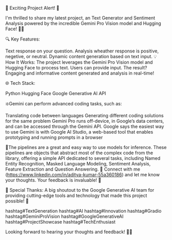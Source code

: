 🚀 Exciting Project Alert! 🚀

I'm thrilled to share my latest project, an Text Generator and Sentiment Analysis powered by the incredible Gemini Pro Vision model and Hugging Face! 🌟✨

🔍 Key Features:

Text response on your question.
Analysis wheather response is positive, negetive, or neutral.
Dynamic content generation based on text input.
💡 How It Works: The project leverages the Gemini Pro Vision model and Hugging Face to process text. Users can provide input. The result? Engaging and informative content generated and analysis in real-time!


🌐 Tech Stack:

Python
Hugging Face
Google Generative AI API


❇️Gemini can perform advanced coding tasks, such as:

Translating code between languages
Generating different coding solutions for the same problem
Gemini Pro runs off-device, in Google’s data centers, and can be accessed through the Gemini API. Google says the easiest way to use Gemini is with Google AI Studio, a web-based tool that enables prototyping and running prompts in a browser

🤗The pipelines are a great and easy way to use models for inference. These pipelines are objects that abstract most of the complex code from the library, offering a simple API dedicated to several tasks, including Named Entity Recognition, Masked Language Modeling, Sentiment Analysis, Feature Extraction and Question Answering.
🔗 Connect with me (https://www.linkedin.com/in/aditya-kumar-55a360186) and let me know your thoughts. Your feedback is invaluable! 🙌



🚀 Special Thanks: A big shoutout to the Google Generative AI team for providing cutting-edge tools and technology that made this project possible! 🙏

hashtag#TextGeneration hashtag#AI hashtag#Innovation hashtag#Gradio hashtag#GeminiProVision hashtag#GoogleGenerativeAI hashtag#ProjectShowcase hashtag#TechEnthusiast

Looking forward to hearing your thoughts and feedback! 🚀✨
